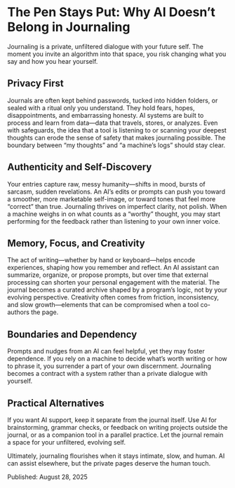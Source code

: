 # The Pen Stays Put: Why AI Doesn’t Belong in Journaling

Journaling is a private, unfiltered dialogue with your future self. The moment you invite an algorithm into that space, you risk changing what you say and how you hear yourself.

## Privacy First
Journals are often kept behind passwords, tucked into hidden folders, or sealed with a ritual only you understand. They hold fears, hopes, disappointments, and embarrassing honesty. AI systems are built to process and learn from data—data that travels, stores, or analyzes. Even with safeguards, the idea that a tool is listening to or scanning your deepest thoughts can erode the sense of safety that makes journaling possible. The boundary between “my thoughts” and “a machine’s logs” should stay clear.

## Authenticity and Self-Discovery
Your entries capture raw, messy humanity—shifts in mood, bursts of sarcasm, sudden revelations. An AI’s edits or prompts can push you toward a smoother, more marketable self-image, or toward tones that feel more “correct” than true. Journaling thrives on imperfect clarity, not polish. When a machine weighs in on what counts as a “worthy” thought, you may start performing for the feedback rather than listening to your own inner voice.

## Memory, Focus, and Creativity
The act of writing—whether by hand or keyboard—helps encode experiences, shaping how you remember and reflect. An AI assistant can summarize, organize, or propose prompts, but over time that external processing can shorten your personal engagement with the material. The journal becomes a curated archive shaped by a program’s logic, not by your evolving perspective. Creativity often comes from friction, inconsistency, and slow growth—elements that can be compromised when a tool co-authors the page.

## Boundaries and Dependency
Prompts and nudges from an AI can feel helpful, yet they may foster dependence. If you rely on a machine to decide what’s worth writing or how to phrase it, you surrender a part of your own discernment. Journaling becomes a contract with a system rather than a private dialogue with yourself.

## Practical Alternatives
If you want AI support, keep it separate from the journal itself. Use AI for brainstorming, grammar checks, or feedback on writing projects outside the journal, or as a companion tool in a parallel practice. Let the journal remain a space for your unfiltered, evolving self.

Ultimately, journaling flourishes when it stays intimate, slow, and human. AI can assist elsewhere, but the private pages deserve the human touch.

Published: August 28, 2025
